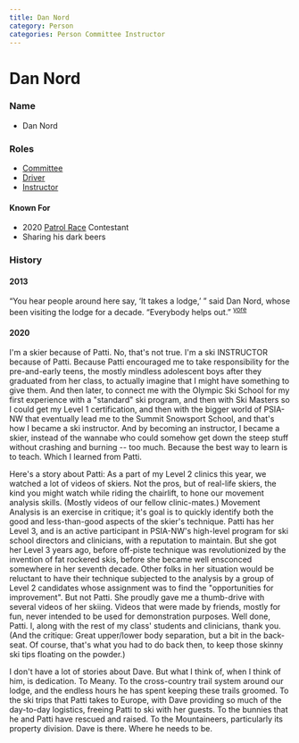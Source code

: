 ```yaml
---
title: Dan Nord
category: Person
categories: Person Committee Instructor
---
```

# Dan Nord
### Name
- Dan Nord

### Roles
- [Committee](Committee)
- [Driver](Driver)
- [Instructor](Instructor)

#### Known For
- 2020 [Patrol Race](Patrol-Race) Contestant
- Sharing his dark beers

### History

#### 2013

“You hear people around here say, ‘It takes a lodge,’ ” said Dan Nord, whose been visiting the lodge for a decade. “Everybody helps out.” <sup>[yore][]</sup>

#### 2020

I'm a skier because of Patti.  No, that's not true.  I'm a ski INSTRUCTOR because of Patti.  Because Patti encouraged me to take responsibility for the pre-and-early teens, the mostly mindless adolescent boys after they graduated from her class, to actually imagine that I might have something to give them.  And then later, to connect me with the Olympic Ski School for my first experience with a "standard" ski program, and then with Ski Masters so I could get my Level 1 certification, and then with the bigger world of PSIA-NW that eventually lead me to the Summit Snowsport School, and that's how I became a ski instructor.  And by becoming an instructor, I became a skier, instead of the wannabe who could somehow get down the steep stuff without crashing and burning -- too much.  Because the best way to learn is to teach.  Which I learned from Patti.

Here's a story about Patti:  As a part of my Level 2 clinics this year, we watched a lot of videos of skiers.  Not the pros, but of real-life skiers, the kind you might watch while riding the chairlift, to hone our movement analysis skills.  (Mostly videos of our fellow clinic-mates.)  Movement Analysis is an exercise in critique; it's goal is to quickly identify both the good and less-than-good aspects of the skier's technique.  Patti has her Level 3, and is an active participant in PSIA-NW's high-level program for ski school directors and clinicians, with a reputation to maintain.  But she got her Level 3 years ago, before off-piste technique was revolutionized by the invention of fat rockered skis, before she became well ensconced somewhere in her seventh decade. Other folks in her situation would be reluctant to have their technique subjected to the analysis by a group of Level 2 candidates whose assignment was to find the "opportunities for improvement".  But not Patti.  She proudly gave me a thumb-drive with several videos of her skiing.  Videos that were made by friends, mostly for fun, never intended to be used for demonstration purposes.  Well done, Patti.  I, along with the rest of my class' students and clinicians, thank you.  (And the critique:  Great upper/lower body separation, but a bit in the back-seat.  Of course, that's what you had to do back then, to keep those skinny ski tips floating on the powder.)

I don't have a lot of stories about Dave.  But what I think of, when I think of him, is dedication.  To Meany.  To the cross-country trail system around our lodge, and the endless hours he has spent keeping these trails groomed.  To the ski trips that Patti takes to Europe, with Dave providing so much of the day-to-day logistics, freeing Patti to ski with her guests.  To the bunnies that he and Patti have rescued and raised.  To the Mountaineers, particularly its property division.  Dave is there.  Where he needs to be.


[yore]: https://www.theolympian.com/outdoors/article25316305.html

